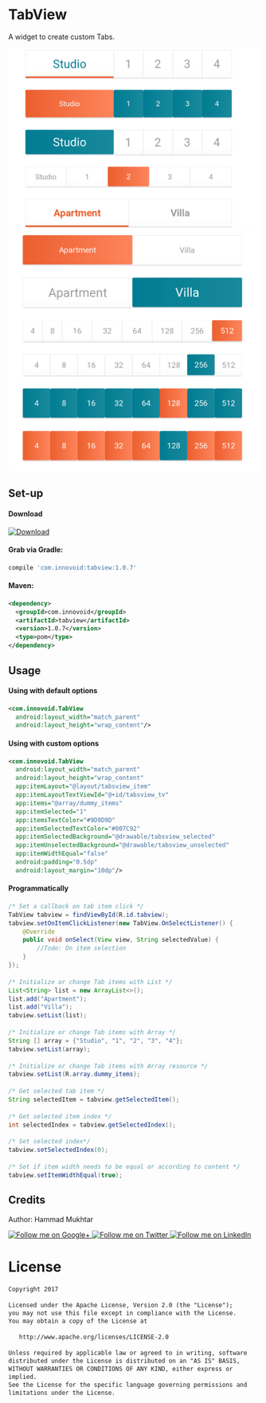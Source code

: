 # TabView
A widget to create custom Tabs.

![Screenshot 1](/app/src/main/res/raw/ss_1.png) ![Screenshot 2](/app/src/main/res/raw/ss_2.png)

## Set-up

#### Download 
[ ![Download](https://api.bintray.com/packages/hammadmukhtar/maven/TabView/images/download.svg) ](https://bintray.com/hammadmukhtar/maven/TabView/_latestVersion)

#### Grab via Gradle:
```groovy
compile 'com.innovoid:tabview:1.0.7'
```
#### Maven:
```xml
<dependency>
  <groupId>com.innovoid</groupId>
  <artifactId>tabview</artifactId>
  <version>1.0.7</version>
  <type>pom</type>
</dependency>
```

## Usage
#### Using with default options

```xml
<com.innovoid.TabView
  android:layout_width="match_parent"
  android:layout_height="wrap_content"/>
```

#### Using with custom options
```xml
<com.innovoid.TabView
  android:layout_width="match_parent"
  android:layout_height="wrap_content"
  app:itemLayout="@layout/tabsview_item"
  app:itemLayoutTextViewId="@+id/tabsview_tv"
  app:items="@array/dummy_items"
  app:itemSelected="1"
  app:itemsTextColor="#9D9D9D"
  app:itemSelectedTextColor="#007C92"
  app:itemSelectedBackground="@drawable/tabsview_selected"
  app:itemUnselectedBackground="@drawable/tabsview_unselected"
  app:itemWidthEqual="false"
  android:padding="0.5dp"
  android:layout_margin="10dp"/>
```

#### Programmatically
```java
/* Set a callback on tab item click */
TabView tabview = findViewById(R.id.tabview);
tabview.setOnItemClickListener(new TabView.OnSelectListener() {
    @Override
    public void onSelect(View view, String selectedValue) {
        //Todo: On item selection
    }
});

/* Initialize or change Tab items with List */
List<String> list = new ArrayList<>();
list.add("Apartment");
list.add("Villa");
tabview.setList(list);

/* Initialize or change Tab items with Array */
String [] array = {"Studio", "1", "2", "3", "4"};
tabview.setList(array);

/* Initialize or change Tab items with Array resource */
tabview.setList(R.array.dummy_items);

/* Get selected tab item */
String selectedItem = tabview.getSelectedItem();

/* Get selected item index */
int selectedIndex = tabview.getSelectedIndex();

/* Set selected index*/
tabview.setSelectedIndex(0);

/* Set if item width needs to be equal or according to content */
tabview.setItemWidthEqual(true);
```

## Credits

Author: Hammad Mukhtar    

<a href="https://plus.google.com/+HammadMukhtar">
  <img alt="Follow me on Google+"
       src="https://raw.githubusercontent.com/florent37/DaVinci/master/mobile/src/main/res/drawable-hdpi/gplus.png" />
</a>
<a href="https://twitter.com/hammadmukhtar">
  <img alt="Follow me on Twitter"
       src="https://raw.githubusercontent.com/florent37/DaVinci/master/mobile/src/main/res/drawable-hdpi/twitter.png" />
</a>
<a href="https://linkedin.com/in/hammadmukhtar">
  <img alt="Follow me on LinkedIn"
       src="https://raw.githubusercontent.com/florent37/DaVinci/master/mobile/src/main/res/drawable-hdpi/linkedin.png" />
</a>

# License

    Copyright 2017

    Licensed under the Apache License, Version 2.0 (the "License");
    you may not use this file except in compliance with the License.
    You may obtain a copy of the License at

       http://www.apache.org/licenses/LICENSE-2.0

    Unless required by applicable law or agreed to in writing, software
    distributed under the License is distributed on an "AS IS" BASIS,
    WITHOUT WARRANTIES OR CONDITIONS OF ANY KIND, either express or implied.
    See the License for the specific language governing permissions and
    limitations under the License.
